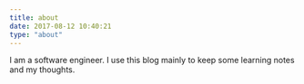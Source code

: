 ```yaml
---
title: about
date: 2017-08-12 10:40:21
type: "about"
---
```

I am a software engineer. I use this blog mainly to keep some learning notes and my thoughts.
